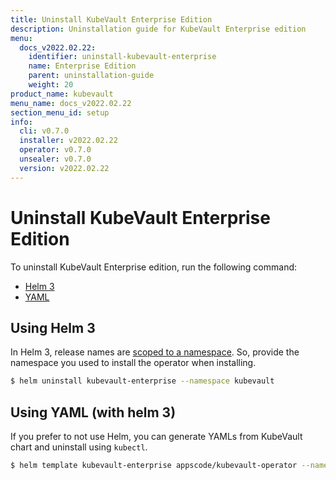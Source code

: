 ```yaml
---
title: Uninstall KubeVault Enterprise Edition
description: Uninstallation guide for KubeVault Enterprise edition
menu:
  docs_v2022.02.22:
    identifier: uninstall-kubevault-enterprise
    name: Enterprise Edition
    parent: uninstallation-guide
    weight: 20
product_name: kubevault
menu_name: docs_v2022.02.22
section_menu_id: setup
info:
  cli: v0.7.0
  installer: v2022.02.22
  operator: v0.7.0
  unsealer: v0.7.0
  version: v2022.02.22
---
```


# Uninstall KubeVault Enterprise Edition

To uninstall KubeVault Enterprise edition, run the following command:

<ul class="nav nav-tabs" id="installerTab" role="tablist">
  <li class="nav-item">
    <a class="nav-link active" id="helm3-tab" data-toggle="tab" href="#helm3" role="tab" aria-controls="helm3" aria-selected="true">Helm 3</a>
  </li>
  <li class="nav-item">
    <a class="nav-link" id="script-tab" data-toggle="tab" href="#script" role="tab" aria-controls="script" aria-selected="false">YAML</a>
  </li>
</ul>
<div class="tab-content" id="installerTabContent">
  <div class="tab-pane fade show active" id="helm3" role="tabpanel" aria-labelledby="helm3-tab">

## Using Helm 3

In Helm 3, release names are [scoped to a namespace](https://v3.helm.sh/docs/faq/#release-names-are-now-scoped-to-the-namespace). So, provide the namespace you used to install the operator when installing.

```bash
$ helm uninstall kubevault-enterprise --namespace kubevault
```

</div>
<div class="tab-pane fade" id="script" role="tabpanel" aria-labelledby="script-tab">

## Using YAML (with helm 3)

If you prefer to not use Helm, you can generate YAMLs from KubeVault chart and uninstall using `kubectl`.

```bash
$ helm template kubevault-enterprise appscode/kubevault-operator --namespace kubevault | kubectl delete -f -
```

</div>
</div>
